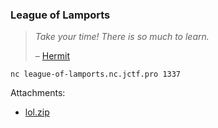 ### League of Lamports

> _Take your time! There is so much to learn._
>
> – [Hermit](https://leagueoflegends.fandom.com/wiki/Hermit#:~:text=Take%20your%20time!%20There%20is%20so%20much%20to%20learn)

```
nc league-of-lamports.nc.jctf.pro 1337
```



Attachments:
* [lol.zip](./public/lol.zip)